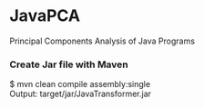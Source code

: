 # JavaPCA
Principal Components Analysis of Java Programs

### Create Jar file with Maven
$ mvn clean compile assembly:single \
Output: target/jar/JavaTransformer.jar

